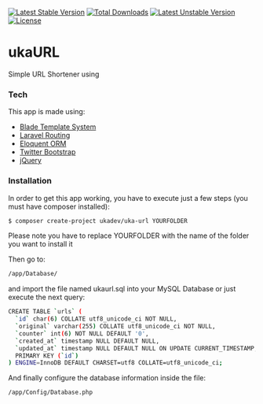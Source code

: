 [![Latest Stable Version](https://poser.pugx.org/ukadev/uka-url/v/stable.svg)](https://packagist.org/packages/ukadev/blogfolio) 
[![Total Downloads](https://poser.pugx.org/ukadev/uka-url/downloads.svg)](https://packagist.org/packages/ukadev/blogfolio) 
[![Latest Unstable Version](https://poser.pugx.org/ukadev/uka-url/v/unstable.svg)](https://packagist.org/packages/ukadev/blogfolio) 
[![License](https://poser.pugx.org/ukadev/blogfolio/license.svg)](https://packagist.org/packages/ukadev/blogfolio)
# ukaURL
Simple URL Shortener using 

### Tech
This app is made using:
  - [Blade Template System](https://github.com/PhiloNL/Laravel-Blade)
  - [Laravel Routing](https://github.com/illuminate/routing)
  - [Eloquent ORM](https://github.com/illuminate/database)
  - [Twitter Bootstrap](http://twitter.github.com/bootstrap/)
  - [jQuery](http://jquery.com)
 
### Installation
In order to get this app working, you have to execute just a few steps (you must have composer installed):
```sh
$ composer create-project ukadev/uka-url YOURFOLDER
```
Please note you have to replace YOURFOLDER with the name of the folder you want to install it

Then go to:
```sh
/app/Database/
```
and import the file named ukaurl.sql into your MySQL Database or just execute the next query:
```sh
CREATE TABLE `urls` (
  `id` char(6) COLLATE utf8_unicode_ci NOT NULL,
  `original` varchar(255) COLLATE utf8_unicode_ci NOT NULL,
  `counter` int(6) NOT NULL DEFAULT '0',
  `created_at` timestamp NULL DEFAULT NULL,
  `updated_at` timestamp NULL DEFAULT NULL ON UPDATE CURRENT_TIMESTAMP,
  PRIMARY KEY (`id`)
) ENGINE=InnoDB DEFAULT CHARSET=utf8 COLLATE=utf8_unicode_ci;
```

And finally configure the database information inside the file:
```sh
/app/Config/Database.php
```
